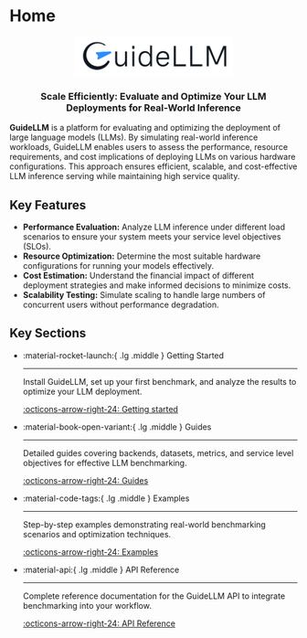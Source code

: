 # Home

<p align="center">
  <picture>
    <source media="(prefers-color-scheme: dark)" srcset="https://raw.githubusercontent.com/neuralmagic/guidellm/main/docs/assets/guidellm-logo-light.png">
    <img alt="GuideLLM Logo" src="https://raw.githubusercontent.com/neuralmagic/guidellm/main/docs/assets/guidellm-logo-dark.png" width=55%>
  </picture>
</p>

<h3 align="center">
Scale Efficiently: Evaluate and Optimize Your LLM Deployments for Real-World Inference
</h3>

**GuideLLM** is a platform for evaluating and optimizing the deployment of large language models (LLMs). By simulating real-world inference workloads, GuideLLM enables users to assess the performance, resource requirements, and cost implications of deploying LLMs on various hardware configurations. This approach ensures efficient, scalable, and cost-effective LLM inference serving while maintaining high service quality.

## Key Features

- **Performance Evaluation:** Analyze LLM inference under different load scenarios to ensure your system meets your service level objectives (SLOs).
- **Resource Optimization:** Determine the most suitable hardware configurations for running your models effectively.
- **Cost Estimation:** Understand the financial impact of different deployment strategies and make informed decisions to minimize costs.
- **Scalability Testing:** Simulate scaling to handle large numbers of concurrent users without performance degradation.

## Key Sections

<div class="grid cards" markdown>

- :material-rocket-launch:{ .lg .middle } Getting Started

    ---

    Install GuideLLM, set up your first benchmark, and analyze the results to optimize your LLM deployment.

    [:octicons-arrow-right-24: Getting started](./getting-started/)

- :material-book-open-variant:{ .lg .middle } Guides

    ---

    Detailed guides covering backends, datasets, metrics, and service level objectives for effective LLM benchmarking.

    [:octicons-arrow-right-24: Guides](./guides/)

- :material-code-tags:{ .lg .middle } Examples

    ---

    Step-by-step examples demonstrating real-world benchmarking scenarios and optimization techniques.

    [:octicons-arrow-right-24: Examples](./examples/)

- :material-api:{ .lg .middle } API Reference

    ---

    Complete reference documentation for the GuideLLM API to integrate benchmarking into your workflow.

    [:octicons-arrow-right-24: API Reference](./api/)

</div>
